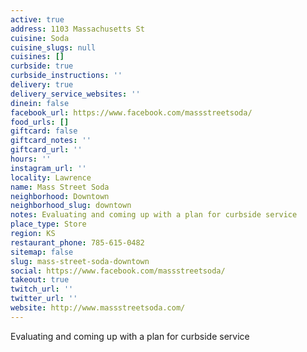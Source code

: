 ```yaml
---
active: true
address: 1103 Massachusetts St
cuisine: Soda
cuisine_slugs: null
cuisines: []
curbside: true
curbside_instructions: ''
delivery: true
delivery_service_websites: ''
dinein: false
facebook_url: https://www.facebook.com/massstreetsoda/
food_urls: []
giftcard: false
giftcard_notes: ''
giftcard_url: ''
hours: ''
instagram_url: ''
locality: Lawrence
name: Mass Street Soda
neighborhood: Downtown
neighborhood_slug: downtown
notes: Evaluating and coming up with a plan for curbside service
place_type: Store
region: KS
restaurant_phone: 785-615-0482
sitemap: false
slug: mass-street-soda-downtown
social: https://www.facebook.com/massstreetsoda/
takeout: true
twitch_url: ''
twitter_url: ''
website: http://www.massstreetsoda.com/
---
```


Evaluating and coming up with a plan for curbside service